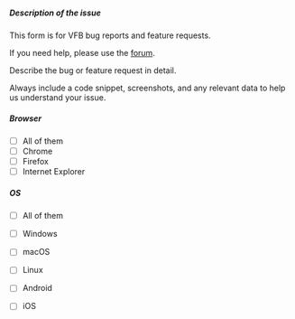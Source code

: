 ##### Description of the issue





This form is for VFB bug reports and feature requests.

If you need help, please use the [forum](https://groups.google.com/forum/#!forum/vfb-suport).

Describe the bug or feature request in detail.

Always include a code snippet, screenshots, and any relevant data to help us understand your issue.

##### Browser

- [ ] All of them
- [ ] Chrome
- [ ] Firefox
- [ ] Internet Explorer

##### OS

- [ ] All of them
- [ ] Windows
- [ ] macOS
- [ ] Linux
- [ ] Android
- [ ] iOS

